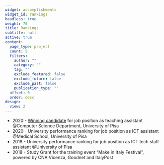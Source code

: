 ```yaml
---
widget: accomplishments
widget_id: rankings
headless: true
weight: 70
title: Rankings
subtitle: null
active: true
content:
  page_type: project
  count: 5
  filters:
    author: ""
    category: ""
    tag: ""
    exclude_featured: false
    exclude_future: false
    exclude_past: false
    publication_type: ""
  offset: 0
  order: desc
design:
  view: 2
---
```

* 2020 - [Winning candidate](https://alboufficiale.unipi.it/wp-content/uploads/2021/01/verbale-supporti2021.pdf) for job position as teaching assistant @Computer Science Department, University of Pisa
* 2020 - University performance ranking for job position as ICT assistant @Medical School, University of Pisa
* 2018 - University performance ranking for job position as ICT tech staff assistant @University of Pisa
* 2018 - Study Grant for the training event “Make in Italy Festival”, powered by CNA Vicenza, Goodnet and ItalyPost
